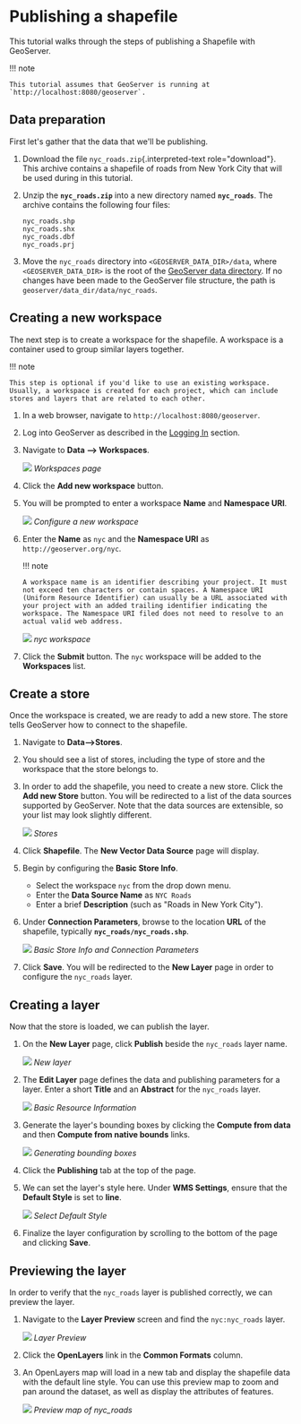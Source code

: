 # Publishing a shapefile

This tutorial walks through the steps of publishing a Shapefile with GeoServer.

!!! note

    This tutorial assumes that GeoServer is running at `http://localhost:8080/geoserver`.

## Data preparation

First let's gather that the data that we'll be publishing.

1.  Download the file `nyc_roads.zip`{.interpreted-text role="download"}. This archive contains a shapefile of roads from New York City that will be used during in this tutorial.

2.  Unzip the **`nyc_roads.zip`** into a new directory named **`nyc_roads`**. The archive contains the following four files:

        nyc_roads.shp
        nyc_roads.shx
        nyc_roads.dbf
        nyc_roads.prj

3.  Move the `nyc_roads` directory into `<GEOSERVER_DATA_DIR>/data`, where `<GEOSERVER_DATA_DIR>` is the root of the [GeoServer data directory](../../datadirectory/index.md). If no changes have been made to the GeoServer file structure, the path is `geoserver/data_dir/data/nyc_roads`.

## Creating a new workspace

The next step is to create a workspace for the shapefile. A workspace is a container used to group similar layers together.

!!! note

    This step is optional if you'd like to use an existing workspace. Usually, a workspace is created for each project, which can include stores and layers that are related to each other.

1.  In a web browser, navigate to `http://localhost:8080/geoserver`.

2.  Log into GeoServer as described in the [Logging In](../web-admin-quickstart/index.rst#logging_in) section.

3.  Navigate to **Data --> Workspaces**.

    ![](../../data/webadmin/img/data_workspaces.png)
    *Workspaces page*

4.  Click the **Add new workspace** button.

5.  You will be prompted to enter a workspace **Name** and **Namespace URI**.

    ![](new_workspace.png)
    *Configure a new workspace*

6.  Enter the **Name** as `nyc` and the **Namespace URI** as `http://geoserver.org/nyc`.

    !!! note

        A workspace name is an identifier describing your project. It must not exceed ten characters or contain spaces. A Namespace URI (Uniform Resource Identifier) can usually be a URL associated with your project with an added trailing identifier indicating the workspace. The Namespace URI filed does not need to resolve to an actual valid web address.

    ![](workspace_nycroads.png)
    *nyc workspace*

7.  Click the **Submit** button. The `nyc` workspace will be added to the **Workspaces** list.

## Create a store

Once the workspace is created, we are ready to add a new store. The store tells GeoServer how to connect to the shapefile.

1.  Navigate to **Data-->Stores**.

2.  You should see a list of stores, including the type of store and the workspace that the store belongs to.

3.  In order to add the shapefile, you need to create a new store. Click the **Add new Store** button. You will be redirected to a list of the data sources supported by GeoServer. Note that the data sources are extensible, so your list may look slightly different.

    ![](stores_nycroads.png)
    *Stores*

4.  Click **Shapefile**. The **New Vector Data Source** page will display.

5.  Begin by configuring the **Basic Store Info**.

    -   Select the workspace `nyc` from the drop down menu.
    -   Enter the **Data Source Name** as `NYC Roads`
    -   Enter a brief **Description** (such as "Roads in New York City").

6.  Under **Connection Parameters**, browse to the location **URL** of the shapefile, typically **`nyc_roads/nyc_roads.shp`**.

    ![](new_shapefile.png)
    *Basic Store Info and Connection Parameters*

7.  Click **Save**. You will be redirected to the **New Layer** page in order to configure the `nyc_roads` layer.

## Creating a layer

Now that the store is loaded, we can publish the layer.

1.  On the **New Layer** page, click **Publish** beside the `nyc_roads` layer name.

    ![](new_layer.png)
    *New layer*

2.  The **Edit Layer** page defines the data and publishing parameters for a layer. Enter a short **Title** and an **Abstract** for the `nyc_roads` layer.

    ![](new_data.png)
    *Basic Resource Information*

3.  Generate the layer's bounding boxes by clicking the **Compute from data** and then **Compute from native bounds** links.

    ![](boundingbox.png)
    *Generating bounding boxes*

4.  Click the **Publishing** tab at the top of the page.

5.  We can set the layer's style here. Under **WMS Settings**, ensure that the **Default Style** is set to **line**.

    ![](style.png)
    *Select Default Style*

6.  Finalize the layer configuration by scrolling to the bottom of the page and clicking **Save**.

## Previewing the layer

In order to verify that the `nyc_roads` layer is published correctly, we can preview the layer.

1.  Navigate to the **Layer Preview** screen and find the `nyc:nyc_roads` layer.

    ![](layer_preview.png)
    *Layer Preview*

2.  Click the **OpenLayers** link in the **Common Formats** column.

3.  An OpenLayers map will load in a new tab and display the shapefile data with the default line style. You can use this preview map to zoom and pan around the dataset, as well as display the attributes of features.

    ![](openlayers.png)
    *Preview map of nyc_roads*
